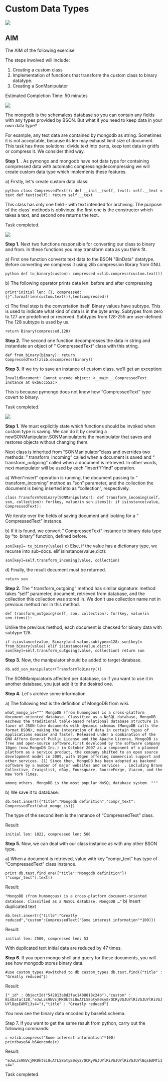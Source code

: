 # Custom Data Types

![](../images/custom-data-types-1.png)

## AIM

The AIM of the following exercise

The steps involved will include:

1.  Creating a custom class
2.	Implementation of functions that transform the custom class to binary datatype.
3.	Creating a SonManipulator

Estimated Completion Time: 50 minutes 

![](../images/custom-data-types-2.png)

The mongodb is the schemaless database so you can contain any fields with any types provided by BSON. But what if you need to keep data in your own data type? 

For example, any text data are contained by mongodb as string. Sometimes it is not acceptable, because its len may exhaust limit size of document. This task has three solutions: divide text into parts, keep text data in gridfs or compress it. We consider third way.

**Step 1.** . As pymongo and mongodb have not data type for containing compressed data with automatic compressing/decompressing we will create custom data type which implements these features.

a)	Firstly, let's create custom data class:

``python
class CompressedText():
	def __init__(self, text):
		self.__text = text
	def text(self):
		return self.__text
        ``

This class has only one field - with text intended for archiving. The purpose of the class' methods is oblivious: the first one is the constructor which takes a text, and second one returns the text.
 
Task completed.

![](../images/custom-data-types-3.png)

**Step 1.**  Next two functions responsible for converting our class to binary and from. In these functions you may transform data as you think fit. 

a)	First one function converts text data to the BSON "BinData" datatype. Before converting we compress it using zlib compression library from GNU.

``python
def to_binary(custom):
  compressed =zlib.compress(custom.text())
``

b)	The following operator prints data len: before and after compressing 

``
print"initial len: {}, compressed: {}".format(len(custom.text()),len(compressed))
``

c)	The final step is the convertation itself. Binary values have subtype. This is used to indicate what kind of data is in the byte array. Subtypes from zero to 127 are predefined or reserved. Subtypes from 128-255 are user-defined. The 128 subtype is used by us.

``
return Binary(compressed,128)
``

**Step 2.**  The second one function decompresses the data in string and instantiate an object of “ CompressedText” class with this string. 

``
def from_binary(binary):
	return CompressedText(zlib.decompress(binary))
    ``
    
**Step 3.**  If we try to save an instance of custom class, we’ll get an exception:

``
InvalidDocument: Cannot encode object: <__main__.CompressedText instance at 0xb6cc552c>
``

This is because pymongo does not know how “CompressedText” type covert to binary.

Task completed.

![](../images/custom-data-types-4.png)

**Step 1.**  We must explicitly state which functions should be invoked when custom type is saving. We can do it by creating a newSONManipulator.SONManipulatoris the manipulator that saves and restores objects without changing them. 

Next class is inherited from “SONManipulator”class and overrides two methods: ” transform_incoming” called when a document is saved and “ transform_outgoing” called when a document is retrieved. In other words, next manipulator will be used by each “insert”/”find” operation.

a)	When“insert” operation is running, the document passing to ” transform_incoming” method as “son” parameter, and the collection the document is being inserted into as “collection”, respectively.

``
 class TransformToBinary(SONManipulator):
	def transform_incoming(self, son, collection):
		for(key, value)in son.items():
			if isinstance(value, CompressedText):
``

We iterate over the fields of saving document and looking for a “ CompressedText” instance. 

b)	If it is found, we convert “ CompressedText” instance to binary data type by “to_binary” function, defined before.

``
son[key]= to_binary(value)
``
c)	Else, if the value has a dictionary type, we recurse into sub-docs.
elif isinstance(value,dict): 

``
   son[key]=self.transform_incoming(value, collection)
``

d)	Finally, the result document must be returned.

``
return son
``

**Step 2.**  The “ transform_outgoing” method has similar signature: method takes “self” parameter, document, retrieved from database, and the collection this collection was stored in. We don't use collection name not in previous method nor in this method.

``
def transform_outgoing(self, son, collection):
	for(key, value)in son.items():
    ``

Unlike the previous method, each document is checked for binary data with subtype 128.

``
if isinstance(value, Binary)and value.subtype==128:
  son[key]= from_binary(value)
elif isinstance(value,dict):
  son[key]=self.transform_outgoing(value, collection)
return son
``

**Step 3.**  Now, the manipulator should be added to target database.

``
db.add_son_manipulator(TransformToBinary())
``

The SONManipulatoris affected per database, so if you want to use it in another database, you just add it to the desired one.

**Step 4.**  Let's archive some information.

a)	The following text is the definition of MongoDB from wiki.

``
what_mongo_is="""
MongoDB (from humongous) is a cross-platform document-oriented database. Classified as a NoSQL database,
MongoDB eschews the traditional table-based relational database structure in favor of JSON-like documents
with dynamic schemas (MongoDB calls the format BSON), making the integration of data in certain types of
applications easier and faster. Released under a combination of the GNU Affero General Public License and
the Apache License, MongoDB is free and open-source software.First developed by the software company 10gen
(now MongoDB Inc.) in October 2007 as a component of a planned platform as a service product, the company
shifted to an open source development model in 2009, with 10gen offering commercial support and other services.
[1] Since then, MongoDB has been adopted as backend software by a number of major websites and services 
, including Brave Collective, Craigslist, eBay, Foursquare, SourceForge, Viacom, and the New York Times,
``

``
among others. MongoDB is the most popular NoSQL database system.
"""
``

b)	We save it to database:

``
db.test.insert({"title":"Mongodb definition","compr_text": CompressedText(what_mongo_is)})
``

The type of the second item is the instance of  “CompressedText” class.

Result:

``
initial len: 1022, compressed len: 586
``

**Step 5.**  Now, we can deal with our class instance as with any other BSON type.

a)	When a document is retrieved, value with key “compr_text” has type of “CompressedText” class instance.

``
print db.test.find_one({"title":"Mongodb definition"})["compr_text"].text()
``

Result:

``
"MongoDB (from humongous) is a cross-platform document-oriented database. Classified as a NoSQL database, MongoDB …"
``
b)	Insert duplicated text

``
db.test.insert({"title":"Greatly reduced","custom":CompressedText("Some interest information"*100)})
``

Result:

``
initial len: 2500, compressed len: 53
``

With duplicated text initial data are reduced by 47 times.

**Step 6.**  If you open mongo shell and query for these documents, you will see how mongodb stores binary data.

``
#use custom_types
#switched to db custom_types
db.test.find({"title" : "Greatly reduced"})
``

Result:

``
{"_id" : ObjectId("542813a8d2fac1488818c24b"),"custom" : BinData(128,"eJwLzs9NVcjMK0ktSi0uATLS8otyE0sy8/OCRyVGJUYlRiVGJUYlRiVGJUYlBqsEAMTi3s4="),"title" : "Greatly reduced"}
``	

You now see the binary data encoded by base64 schema. 

Step 7. If you want to get the same result from python, carry out the following commands:

``
c =zlib.compress("Some interest information"*100)
printbase64.b64encode(c)
``

Result:

``
"eJwLzs9NVcjMK0ktSi0uATLS8otyE0sy8/OCRyVGJUYlRiVGJUYlRiVGJUYlBqsEAMTi3s4="
``

Task completed.



 









